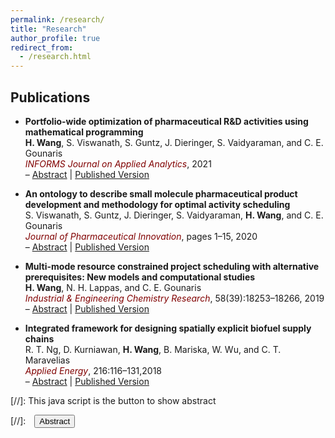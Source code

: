 ```yaml
---
permalink: /research/
title: "Research"
author_profile: true
redirect_from: 
  - /research.html
---
```



 
## Publications

* **Portfolio-wide optimization of pharmaceutical R&D activities using mathematical programming**  
**H. Wang**,  S.  Viswanath,  S.  Guntz,  J.  Dieringer,  S.  Vaidyaraman,  and  C.  E.  Gounaris  
<span style="color:maroon"> *INFORMS Journal on Applied Analytics*</span>, 2021  
– <a href="#/" onclick="visib('IJAA21')">Abstract</a> \| [Published Version](https://pubsonline.informs.org/doi/abs/10.1287/inte.2021.1074)  

<div id="IJAA21" style="display: none; text-align: justify; line-height: 1.2; border: 1px solid black; margin-left: 8%; margin-right: 0; padding: 10px; font-style: italic;" ><small>
<b>Abstract:</b> The research and development (R&D) management in any major research pharmaceutical company is constantly faced with the need to make complicated activity scheduling and resource allocation decisions, as they carry out scientific work to develop new therapeutic products. This paper describes how we develop a decision support tool that allows practitioners to determine portfolio-wide optimal schedules in a systematic, quantitative, and largely automated fashion. Our tool is based on a novel mixed-integer linear optimization model that extends archetypal multimode resource-constrained project scheduling models in order to accommodate multiple rich features that are pertinent to the Chemistry, Manufacturing, and Controls (CMC) activities carried out within the pharmaceutical R&D setting. The tool addresses this problem at the operational level, determining schedules that are optimal in light of chosen business objectives under activity sequencing, resource availability, and deadline constraints. Applying the tool on current workload data demonstrates its tractability for practical adoption. We further illustrate how, by utilizing the tool under different input instances, one may conduct various tactical analyses to assess the system’s ability to cope with sudden changes or react to shifting management priorities.
</small></div>



* **An ontology to describe small molecule pharmaceutical product development and methodology for optimal activity scheduling**  
S. Viswanath, S. Guntz, J. Dieringer, S. Vaidyaraman, **H. Wang**, and C. E. Gounaris  
<span style="color:maroon"> *Journal of Pharmaceutical Innovation*</span>, pages 1–15, 2020  
– <a href="#/" onclick="visib('JPI20')">Abstract</a> \| [Published Version](https://link.springer.com/article/10.1007/s12247-020-09505-6)  

<div id="JPI20" style="display: none; text-align: justify; line-height: 1.2; border: 1px solid black; margin-left: 8%; margin-right: 0; padding: 10px; font-style: italic;" ><small>
<b>Purpose:</b>  
This contribution is the first example of a small molecule pharmaceutical product development ontology. This ontology allows the portfolio-wide visualization of the small molecule pharmaceutical development business as a network of decisions and activities. This ontology was built not only to digitalize, rapidly access, and gain insights from prior decision-making but also to deliver input data for dynamic resource allocation via optimal scheduling of research activities subject to resource, cost, and time constraints.  

<b>Methods:</b>  
This ontology can be understood as a generic wiring diagram for small molecule product development which outlines the predecessors and successors of activities and decisions, along with needed or allowed overlap between activities. Each activity has multiple modes with direct dollars, resource consumption, and time taken to complete each mode.

<b>Results:</b>  
This generic wiring diagram was instanced for 17 portfolio assets by creating 32 specific scenarios. These scenarios were stored in an ontology as instances and served as foundational digitalized data for a host of future applications. These specific scenarios across the multiple assets served as input to the optimal resource allocation model.

<b>Conclusion:</b>  
In summary, this work describing pharmaceutical Chemistry Manufacturing and Controls (CMC) development activities and decisions is a foundational transformative project that enables full digitization of pharmaceutical CMC data, not only for optimal scheduling but also to generate heuristics on selection of research activities given development risks, a topic which has received virtually no mention in literature.

</small></div>


* **Multi-mode resource constrained project scheduling with alternative prerequisites: New models and computational studies**  
**H. Wang**,  N.  H.  Lappas,  and  C.  E.  Gounaris  
<span style="color:maroon"> *Industrial & Engineering Chemistry Research*</span>, 58(39):18253–18266, 2019  
– <a href="#/" onclick="visib('IECR19')">Abstract</a> \| [Published Version](https://pubs.acs.org/doi/abs/10.1021/acs.iecr.9b02455)  

<div id="IECR19" style="display: none; text-align: justify; line-height: 1.2; border: 1px solid black; margin-left: 8%; margin-right: 0; padding: 10px; font-style: italic;" ><small>
<b>Abstract:</b> We study the multi-mode resource constrained project scheduling problem (MRCPSP), which we generalize to account for the case of alternative prerequisite activities (MRCPSP-AP). The MRCPSP-AP arises in many real-world applications when two or more activities can serve as the required precursor to some subsequent activity, and it aims to determine not only the optimal schedule but also the optimal activity network. We propose a total of seven discrete-time models and compare their numerical tractability through comprehensive computational studies on literature benchmarks. We also extend the well-known critical path method to handle the existence of alternative prerequisites, allowing us to precalculate tight time windows for each activity. Our computational study reveals that a formulation implementing the generalized precedence relationships in a time-aggregated fashion dominates the rest, in terms of solution quality and runtime.
</small></div>


* **Integrated framework for designing spatially explicit biofuel supply chains**  
R. T. Ng, D. Kurniawan, **H. Wang**, B. Mariska, W. Wu, and C. T. Maravelias  
<span style="color:maroon"> *Applied Energy*</span>, 216:116–131,2018  
– <a href="#/" onclick="visib('ae2018')">Abstract</a> \| [Published Version](https://www.sciencedirect.com/science/article/pii/S0306261918302022)  

<div id="ae2018" style="display: none; text-align: justify; line-height: 1.2; border: 1px solid black; margin-left: 8%; margin-right: 0; padding: 10px; font-style: italic;" ><small>
<b>Abstract:</b> We present a framework that allows us to utilize high-resolution spatial data to design biomass-to-fuel supply chains. Specifically, we first present how to extract crop data from the Agricultural Model Intercomparison and Improvement Project packages, and then develop a method to combine these data with a historical cropland data layer, to generate spatial data with user-specified resolution. Next, we develop a general approach to determine the potential depot and biorefinery locations, and calculate the actual flow path distance between facilities using Geographic Information Systems methods. Since spatially explicit data lead to large-scale supply chain networks, we develop preprocessing algorithms that allow us to remove arcs that will never be used in an optimal solution, thereby reducing the size of the network under consideration. We then present a multi-period mixed-integer linear programming model that accounts for the selection of depot and biorefinery locations and their capacities, shipping and inventory planning, as well as the selection of pretreatment and conversion technologies, and transportation modes. Finally, we demonstrate the application of our framework using a case study of corn stover-to-ethanol supply chain in Wisconsin.
</small></div>




[//]: This java script is the button to show abstract
<script>
 function visib(id) {
  var x = document.getElementById(id);
  if (x.style.display === "block") {
    x.style.display = "none";
  } else {
    x.style.display = "block";
  }
}
</script>

[//]:&emsp;<button onclick="visib('polariz')" class="btn btn--inverse btn--small">Abstract</button>
